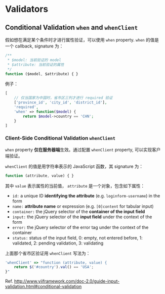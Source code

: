# Validators

## Conditional Validation `when` and `whenClient`

假如想在满足某个条件时才进行属性验证，可以使用 `when` property. `when` 的值是一个 callback, signature 为：

```js
/**
 * $model: 当前验证的 model
 * $attribute: 当前验证的属性
 */
function ($model, $attribute) { }
```

例子：

```php
[
    // 仅当国家为中国时，省市区三列才进行 required 验证
    ['province_id', 'city_id', 'district_id'],
    'required',
    'when' => function($model) {
        return $model->country == 'CHN';
    }
]
```

### Client-Side Conditional Validation `whenClient`

`when` property **仅在服务器端**生效。通过配置 `whenClient` property, 可以实现客户端验证。

`whenClient` 的值是用字符串表示的 JavaScript 函数，其 signature 为：

```js
function (attribute, value) { }
```

其中 `value` 表示属性的当前值， `attribute` 是一个对象，包含如下属性：

- `id:` a unique ID **identifying the attribute** (e.g. `loginform-username`) in the form
- `name:` **attribute name** or expression (e.g. `[0]content` for tabular input)
- `container:` the jQuery selector of the **container of the input field**
- `input:` the jQuery selector of the **input field** under the context of the form
- `error:` the jQuery selector of the error tag under the context of the container
- `status:` status of the input field, 0: empty, not entered before, 1: validated, 2: pending validation, 3: validating

上面那个省市区验证用 `whenClient` 写法为：

```js
'whenClient' => "function (attribute, value) {
    return $('#country').val() == 'USA';
}"
```

Ref. http://www.yiiframework.com/doc-2.0/guide-input-validation.html#conditional-validation
